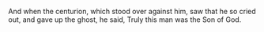 And when the centurion, which stood over against him, saw that he so cried out, and gave up the ghost, he said, Truly this man was the Son of God.
